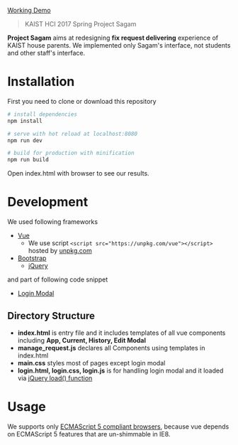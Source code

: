[Working Demo](https://nobleminsu.github.io)

> KAIST HCI 2017 Spring Project Sagam

**Project Sagam** aims at redesigning **fix request delivering** experience of KAIST house parents. We implemented only Sagam's interface, not students and other staff's interface.

# Installation

First you need to clone or download this repository

```bash
# install dependencies
npm install

# serve with hot reload at localhost:8080
npm run dev

# build for production with minification
npm run build
```

Open index.html with browser to see our results.

# Development

We used following frameworks

- [Vue](https://vuejs.org)
  - We use script `<script src="https://unpkg.com/vue"></script>` hosted by [unpkg.com](https://unpkg.com)
- [Bootstrap](https://getbootstrap.com)
  - [jQuery](http://jquery.com)

and part of following code snippet

- [Login Modal](https://bootsnipp.com/snippets/featured/modal-login-with-jquery-effects)

## Directory Structure

- **index.html** is entry file and it includes templates of all vue components including **App, Current, History, Edit Modal**
- **manage_request.js** declares all Components using templates in index.html
- **main.css** styles most of pages except login modal
- **login.html, login.css, login.js** is for handling login modal and it loaded via [jQuery load() function](http://api.jquery.com/load/)


# Usage

We supports only [ECMAScript 5 compliant browsers](http://caniuse.com/#feat=es5), because vue depends on ECMAScript 5 features that are un-shimmable in IE8.
